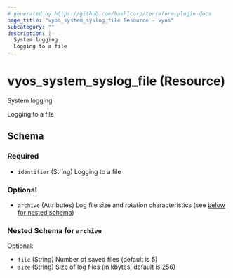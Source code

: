 ```yaml
---
# generated by https://github.com/hashicorp/terraform-plugin-docs
page_title: "vyos_system_syslog_file Resource - vyos"
subcategory: ""
description: |-
  System logging
  Logging to a file
---
```


# vyos_system_syslog_file (Resource)

System logging

Logging to a file



<!-- schema generated by tfplugindocs -->
## Schema

### Required

- `identifier` (String) Logging to a file

### Optional

- `archive` (Attributes) Log file size and rotation characteristics (see [below for nested schema](#nestedatt--archive))

<a id="nestedatt--archive"></a>
### Nested Schema for `archive`

Optional:

- `file` (String) Number of saved files (default is 5)
- `size` (String) Size of log files (in kbytes, default is 256)
